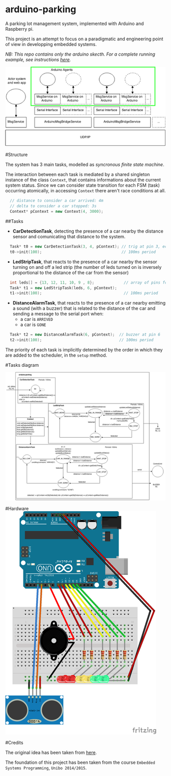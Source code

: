 # arduino-parking
A parking lot management system, implemented with Arduino and Raspberry pi.

This project is an attempt to focus on a paradigmatic and engineering point of view in developping embedded systems.

*NB: This repo contains only the arduino skecth. For a complete running example, see instructions [here](https://github.com/AL333Z/play-parking-pi).*

![](images/arch-arduino.png)

#Structure

The system has 3 main tasks, modelled as *syncronous finite state machine*.

The interaction between each task is mediated by a shared singleton instance of the class `Context`, that contains informations about the current system status.
Since we can consider state transition for each FSM (task) occurring atomically, in accessing `Context` there aren't race conditions at all.
```c++
  // distance to consider a car arrived: 4m
  // delta to consider a car stopped: 3s
  Context* pContext = new Context(4, 3000); 
```

##Tasks

- **CarDetectionTask**, detecting the presence of a car nearby the distance sensor and comunicating that distance to the system.
```c++
  Task* t0 = new CarDetectionTask(3, 4, pContext); // trig at pin 3, echo at pin 4
  t0->init(100);                                   // 100ms period
```

- **LedStripTask**, that reacts to the presence of a car nearby the sensor turning on and off a led strip (the number of leds turned on is inversely proportional to the distance of the car from the sensor)
```c++
  int leds[] = {13, 12, 11, 10, 9 , 8};             // array of pins for led strip
  Task* t1 = new LedStripTask(leds, 6, pContext);   
  t1->init(100);                                    // 100ms period
```

- **DistanceAlarmTask**, that reacts to the presence of a car nearby emitting a sound (with a buzzer) that is related to the distance of the car and sending a message to the serial port when:
  - a car is `ARRIVED`
  - a car is `GONE`
```c++
  Task* t2 = new DistanceAlarmTask(6, pContext);  // buzzer at pin 6
  t2->init(100);                                  // 100ms period
``` 

The priority of each task is implicitly determined by the order in which they are added to the scheduler, in the `setup` method.

#Tasks diagram

![](images/tasks.png)

#Hardware
![](images/arduino-parking_bb.png)

#Credits

The original idea has been taken from [here](https://sarpur.wordpress.com/2012/08/18/arduino-uno-parking-sensor/).

The foundation of this project has been taken from the course `Embedded Systems Programming`, `Unibo 2014/2015`.
